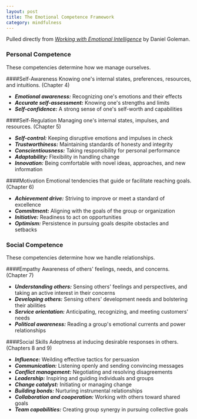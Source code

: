 ```yaml
---
layout: post
title: The Emotional Competence Framework
category: mindfulness
---
```


Pulled directly from [<i class="fa fa-book"></i> *Working with Emotional Intelligence*](http://www.amazon.com/Working-Emotional-Intelligence-Daniel-Goleman-ebook/dp/B000JMKTN2/ref=tmm_kin_swatch_0?_encoding=UTF8&sr=8-1&qid=1427167026) by Daniel Goleman.






<h3 class="anchor" id="personal">Personal Competence</h3>

These competencies determine how we manage ourselves.

####Self-Awareness
Knowing one's internal states, preferences, resources, and intuitions. (Chapter 4)

* ***Emotional awareness:*** Recognizing one's emotions and their effects
* ***Accurate self-assessment:*** Knowing one's strengths and limits
* ***Self-confidence:*** A strong sense of one's self-worth and capabilities

####Self-Regulation
Managing one's internal states, impulses, and resources. (Chapter 5)

* ***Self-control:*** Keeping disruptive emotions and impulses in check
* ***Trustworthiness:*** Maintaining standards of honesty and integrity
* ***Conscientiousness:*** Taking responsibility for personal performance
* ***Adaptability:*** Flexibility in handling change
* ***Innovation:*** Being comfortable with novel ideas, approaches, and new information

####Motivation
Emotional tendencies that guide or facilitate reaching goals. (Chapter 6)

* ***Achievement drive:*** Striving to improve or meet a standard of excellence
* ***Commitment:*** Aligning with the goals of the group or organization
* ***Initiative:*** Readiness to act on opportunities
* ***Optimism:*** Persistence in pursuing goals despite obstacles and setbacks







<h3 class="anchor" id="social">Social Competence</h3>

These competencies determine how we handle relationships.

####Empathy
Awareness of others' feelings, needs, and concerns. (Chapter 7)

* ***Understanding others:*** Sensing others' feelings and perspectives, and taking an active interest in their concerns
* ***Developing others:*** Sensing others' development needs and bolstering their abilities
* ***Service orientation:*** Anticipating, recognizing, and meeting customers' needs
* ***Political awareness:*** Reading a group's emotional currents and power relationships

####Social Skills
Adeptness at inducing desirable responses in others. (Chapters 8 and 9)

* ***Influence:*** Weilding effective tactics for persuasion
* ***Communication:*** Listening openly and sending convincing messages
* ***Conflict management:*** Negotiating and resolving disagreements
* ***Leadership:*** Inspiring and guiding individuals and groups
* ***Change catalyst:*** Initiating or managing change
* ***Building bonds:*** Nurturing instrumental relationships
* ***Collaboration and cooperation:*** Working with others toward shared goals
* ***Team capabilities:*** Creating group synergy in pursuing collective goals